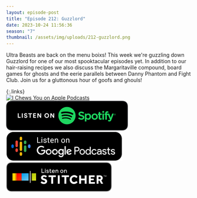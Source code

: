```yaml
---
layout: episode-post
title: "Episode 212: Guzzlord"
date: 2023-10-24 11:56:36
season: "7"
thumbnail: /assets/img/uploads/212-guzzlord.png
---
```

Ultra Beasts are back on the menu boixs! This week we're guzzling down Guzzlord for one of our most spooktacular episodes yet. In addition to our hair-raising recipes we also discuss the Margaritaville compound, board games for ghosts and the eerie parallels between Danny Phantom and Fight Club. Join us for a gluttonous hour of goofs and ghouls!

{:.links}  
[![I Chews You on Apple Podcasts](https://linkmaker.itunes.apple.com/en-us/badge-lrg.svg?releaseDate=2019-04-16T00:00:00Z&kind=podcast&bubble=podcasts)](https://podcasts.apple.com/us/podcast/212-guzzlord/id1455409177?i=1000632464182)  [![I Chews You on Spotify](/assets/img/uploads/spotify-badge-button.svg)](https://open.spotify.com/episode/0wSlcHdu1amMUagBjnFfAN?si=S-hsxchrQ2iKpQjVhFICLA)  [![I Chews You on Google Podcasts](/assets/img/uploads/google-podcasts-badge-button.svg)](https://podcasts.google.com/feed/aHR0cHM6Ly9mZWVkcy5saWJzeW4uY29tLzE2ODgyMS9yc3M/episode/MmVlOGMyNTMtYTVhNC00ZTMzLThiMmItNDZjMzU4MmExZjM2?sa=X&ved=0CAUQkfYCahcKEwi4oPW08oqEAxUAAAAAHQAAAAAQAQ)  [![I Chews You on Stitcher](/assets/img/uploads/stitcher-badge-button.svg)](undefined)